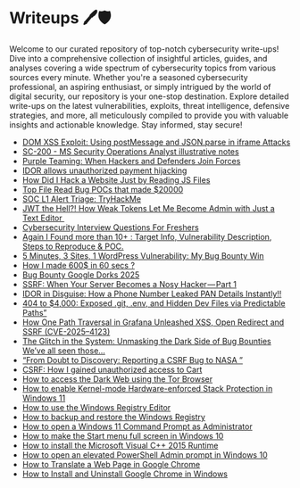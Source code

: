 # Writeups 🖊️🛡️
Welcome to our curated repository of top-notch cybersecurity write-ups! Dive into a comprehensive collection of insightful articles, guides, and analyses covering a wide spectrum of cybersecurity topics from various sources every minute. Whether you're a seasoned cybersecurity professional, an aspiring enthusiast, or simply intrigued by the world of digital security, our repository is your one-stop destination. Explore detailed write-ups on the latest vulnerabilities, exploits, threat intelligence, defensive strategies, and more, all meticulously compiled to provide you with valuable insights and actionable knowledge. Stay informed, stay secure!
<!-- WRITEUPS:START -->
- [DOM XSS Exploit: Using postMessage and JSON.parse in iframe Attacks](https://infosecwriteups.com/dom-xss-exploit-using-postmessage-and-json-parse-in-iframe-attacks-fc312eaa48c2?source=rss------bug_bounty_writeup-5)
- [SC-200 - MS Security Operations Analyst illustrative notes](https://infosecwriteups.com/sc-200-ms-security-operations-analyst-illustrative-notes-4473d5750e99?source=rss----7b722bfd1b8d---4)
- [Purple Teaming: When Hackers and Defenders Join Forces](https://infosecwriteups.com/purple-teaming-when-hackers-and-defenders-join-forces-fee825f60de6?source=rss----7b722bfd1b8d---4)
- [IDOR allows unauthorized payment hijacking](https://infosecwriteups.com/idor-allows-unauthorized-payment-hijacking-3abf642c0cca?source=rss----7b722bfd1b8d---4)
- [How Did I Hack a Website Just by Reading JS Files](https://infosecwriteups.com/how-did-i-hack-a-website-just-by-reading-js-files-80f73cbfd4c1?source=rss----7b722bfd1b8d---4)
- [Top File Read Bug POCs that made $20000](https://infosecwriteups.com/top-file-read-bug-pocs-that-made-20000-3043e676d8d5?source=rss----7b722bfd1b8d---4)
- [SOC L1 Alert Triage: TryHackMe](https://infosecwriteups.com/soc-l1-alert-triage-tryhackme-44b0648f4afc?source=rss----7b722bfd1b8d---4)
- [JWT the Hell?! How Weak Tokens Let Me Become Admin with Just a Text Editor ️](https://infosecwriteups.com/jwt-the-hell-how-weak-tokens-let-me-become-admin-with-just-a-text-editor-%EF%B8%8F-e73bcd66af0d?source=rss----7b722bfd1b8d---4)
- [Cybersecurity Interview Questions For Freshers](https://infosecwriteups.com/cyber-security-interview-questions-for-freshers-a6307092b1a5?source=rss----7b722bfd1b8d---4)
- [Again I Found more than 10+ : Target Info, Vulnerability Description, Steps to Reproduce &amp; POC.](https://medium.com/@ravindrajatav0709/again-i-found-more-than-10-target-info-vulnerability-description-steps-to-reproduce-poc-0ee92851b4e7?source=rss------bug_bounty_writeup-5)
- [5 Minutes, 3 Sites, 1 WordPress Vulnerability: My Bug Bounty Win](https://markazgasimov.medium.com/5-minutes-3-sites-1-wordpress-vulnerability-my-bug-bounty-win-9d4d90042833?source=rss------bug_bounty_writeup-5)
- [How I made 600$ in 60 secs ?](https://medium.com/@arjanchaudharyy/how-i-made-600-in-60-secs-f2b085731b59?source=rss------bug_bounty_writeup-5)
- [Bug Bounty Google Dorks 2025](https://medium.com/@logicTech/bug-bounty-google-dorks-2025-1b9a9ba00dd6?source=rss------bug_bounty_writeup-5)
- [SSRF: When Your Server Becomes a Nosy Hacker — Part 1](https://hettt.medium.com/ssrf-when-your-server-becomes-a-nosy-hacker-part-1-f808b9513652?source=rss------bug_bounty_writeup-5)
- [IDOR in Disguise: How a Phone Number Leaked PAN Details Instantly!!](https://medium.com/@amanba13.ab/idor-in-disguise-how-a-phone-number-leaked-pan-details-instantly-3c61113e04e7?source=rss------bug_bounty_writeup-5)
- [404 to $4,000: Exposed .git, .env, and Hidden Dev Files via Predictable Paths”](https://infosecwriteups.com/404-to-4-000-exposed-git-env-and-hidden-dev-files-via-predictable-paths-f5723b3ad3f8?source=rss----7b722bfd1b8d---4)
- [How One Path Traversal in Grafana Unleashed XSS, Open Redirect and SSRF &lpar;CVE-2025–4123&rpar;](https://infosecwriteups.com/how-one-path-traversal-in-grafana-unleashed-xss-open-redirect-and-ssrf-cve-2025-4123-b35245dccaab?source=rss----7b722bfd1b8d---4)
- [The Glitch  in the System: Unmasking the Dark Side of Bug Bounties
We’ve all seen those…](https://medium.com/@padhyepushkar/the-glitch-in-the-system-unmasking-the-dark-side-of-bug-bounties-weve-all-seen-those-6e878e2da70d?source=rss------bug_bounty_writeup-5)
- [“From Doubt to Discovery: Reporting a CSRF Bug to NASA ”](https://medium.com/@virendraleelawat/from-doubt-to-discovery-reporting-a-csrf-bug-to-nasa-62f95ecbfb81?source=rss------bug_bounty_writeup-5)
- [CSRF: How I gained unauthorized access to Cart](https://infosecwriteups.com/csrf-how-i-gained-unauthorized-access-to-cart-45e671a180f9?source=rss------bug_bounty_writeup-5)
- [How to access the Dark Web using the Tor Browser](https://www.bleepingcomputer.com/tutorials/how-to-access-the-dark-web-using-the-tor-browser/)
- [How to enable Kernel-mode Hardware-enforced Stack Protection in Windows 11](https://www.bleepingcomputer.com/tutorials/how-to-enable-kernel-mode-hardware-enforced-stack-protection-in-windows-11/)
- [How to use the Windows Registry Editor](https://www.bleepingcomputer.com/tutorials/how-to-use-the-windows-registry-editor/)
- [How to backup and restore the Windows Registry](https://www.bleepingcomputer.com/tutorials/how-to-backup-and-restore-the-windows-registry/)
- [How to open a Windows 11 Command Prompt as Administrator](https://www.bleepingcomputer.com/tutorials/how-to-open-a-windows-11-command-prompt-as-administrator/)
- [How to make the Start menu full screen in Windows 10](https://www.bleepingcomputer.com/tutorials/how-to-make-the-start-menu-full-screen-in-windows-10/)
- [How to install the Microsoft Visual C++ 2015 Runtime](https://www.bleepingcomputer.com/tutorials/how-to-install-the-microsoft-visual-c-2015-runtime/)
- [How to open an elevated PowerShell Admin prompt in Windows 10](https://www.bleepingcomputer.com/tutorials/how-to-open-an-elevated-powershell-admin-prompt-in-windows-10/)
- [How to Translate a Web Page in Google Chrome](https://www.bleepingcomputer.com/tutorials/how-to-translate-a-web-page-in-google-chrome/)
- [How to Install and Uninstall Google Chrome in Windows](https://www.bleepingcomputer.com/tutorials/how-to-install-and-uninstall-google-chrome-in-windows/)
<!-- WRITEUPS:END -->
